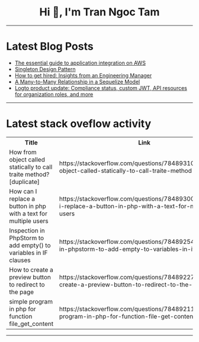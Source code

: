 <h1 align="center">Hi 👋, I'm Tran Ngoc Tam</h1>

---

# Latest Blog Posts 
<!-- BLOG-POST-LIST:START -->
- [The essential guide to application integration on AWS](https://dev.to/softwebsolution/the-essential-guide-to-application-integration-on-aws-1g6o)
- [Singleton Design Pattern](https://dev.to/varun21vaidya/singleton-design-pattern-4bc0)
- [How to get hired: Insights from an Engineering Manager](https://dev.to/tim-e/how-to-get-hired-insights-from-an-engineering-manager-48pa)
- [A Many-to-Many Relationship in a Sequelize Model](https://dev.to/lovertab/a-many-to-many-relationship-in-a-sequelize-model-3akb)
- [Logto product update: Compliance status, custom JWT, API resources for organization roles, and more](https://dev.to/logto/logto-product-update-compliance-status-custom-jwt-api-resources-for-organization-roles-and-more-153a)
<!-- BLOG-POST-LIST:END -->

---

# Latest stack oveflow activity
<table>
  <tr><th>Title</th><th>Link</th></tr>
  <!-- STACKOVERFLOW:START --><tr><td>How from object called statically to call traite method? [duplicate]</td><td>https://stackoverflow.com/questions/78489310/how-from-object-called-statically-to-call-traite-method</td></tr><tr><td>How can I replace a button in php with a text for multiple users</td><td>https://stackoverflow.com/questions/78489300/how-can-i-replace-a-button-in-php-with-a-text-for-multiple-users</td></tr><tr><td>Inspection in PhpStorm to add empty&lpar;&rpar; to variables in IF clauses</td><td>https://stackoverflow.com/questions/78489254/inspection-in-phpstorm-to-add-empty-to-variables-in-if-clauses</td></tr><tr><td>How to create a preview button to redirect to the page</td><td>https://stackoverflow.com/questions/78489227/how-to-create-a-preview-button-to-redirect-to-the-page</td></tr><tr><td>simple program in php for function file_get_content</td><td>https://stackoverflow.com/questions/78489211/simple-program-in-php-for-function-file-get-content</td></tr><!-- STACKOVERFLOW:END -->
</table>

---


